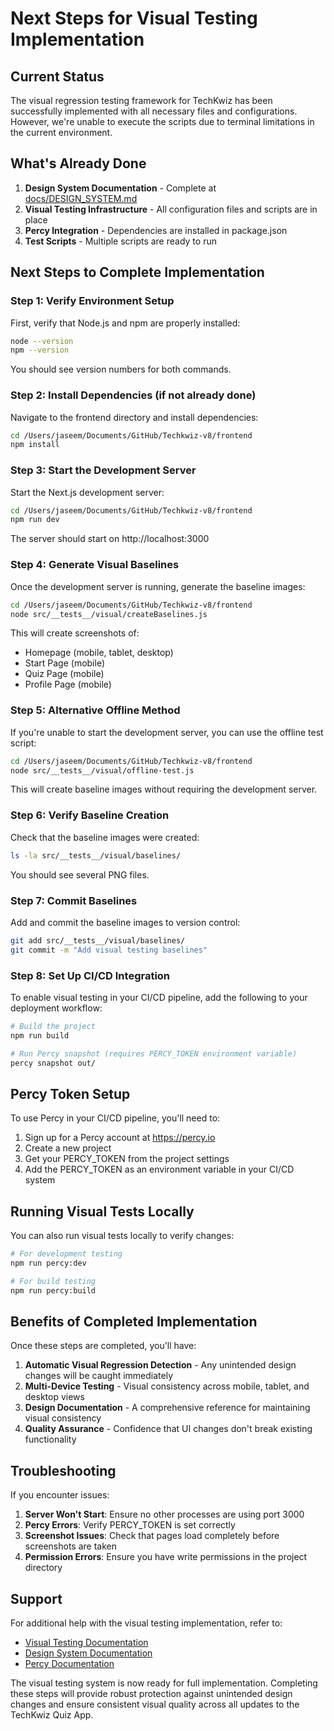 # Next Steps for Visual Testing Implementation

## Current Status

The visual regression testing framework for TechKwiz has been successfully implemented with all necessary files and configurations. However, we're unable to execute the scripts due to terminal limitations in the current environment.

## What's Already Done

1. **Design System Documentation** - Complete at [docs/DESIGN_SYSTEM.md](file:///Users/jaseem/Documents/GitHub/Techkwiz-v8/docs/DESIGN_SYSTEM.md)
2. **Visual Testing Infrastructure** - All configuration files and scripts are in place
3. **Percy Integration** - Dependencies are installed in package.json
4. **Test Scripts** - Multiple scripts are ready to run

## Next Steps to Complete Implementation

### Step 1: Verify Environment Setup

First, verify that Node.js and npm are properly installed:

```bash
node --version
npm --version
```

You should see version numbers for both commands.

### Step 2: Install Dependencies (if not already done)

Navigate to the frontend directory and install dependencies:

```bash
cd /Users/jaseem/Documents/GitHub/Techkwiz-v8/frontend
npm install
```

### Step 3: Start the Development Server

Start the Next.js development server:

```bash
cd /Users/jaseem/Documents/GitHub/Techkwiz-v8/frontend
npm run dev
```

The server should start on http://localhost:3000

### Step 4: Generate Visual Baselines

Once the development server is running, generate the baseline images:

```bash
cd /Users/jaseem/Documents/GitHub/Techkwiz-v8/frontend
node src/__tests__/visual/createBaselines.js
```

This will create screenshots of:
- Homepage (mobile, tablet, desktop)
- Start Page (mobile)
- Quiz Page (mobile)
- Profile Page (mobile)

### Step 5: Alternative Offline Method

If you're unable to start the development server, you can use the offline test script:

```bash
cd /Users/jaseem/Documents/GitHub/Techkwiz-v8/frontend
node src/__tests__/visual/offline-test.js
```

This will create baseline images without requiring the development server.

### Step 6: Verify Baseline Creation

Check that the baseline images were created:

```bash
ls -la src/__tests__/visual/baselines/
```

You should see several PNG files.

### Step 7: Commit Baselines

Add and commit the baseline images to version control:

```bash
git add src/__tests__/visual/baselines/
git commit -m "Add visual testing baselines"
```

### Step 8: Set Up CI/CD Integration

To enable visual testing in your CI/CD pipeline, add the following to your deployment workflow:

```bash
# Build the project
npm run build

# Run Percy snapshot (requires PERCY_TOKEN environment variable)
percy snapshot out/
```

## Percy Token Setup

To use Percy in your CI/CD pipeline, you'll need to:

1. Sign up for a Percy account at https://percy.io
2. Create a new project
3. Get your PERCY_TOKEN from the project settings
4. Add the PERCY_TOKEN as an environment variable in your CI/CD system

## Running Visual Tests Locally

You can also run visual tests locally to verify changes:

```bash
# For development testing
npm run percy:dev

# For build testing
npm run percy:build
```

## Benefits of Completed Implementation

Once these steps are completed, you'll have:

1. **Automatic Visual Regression Detection** - Any unintended design changes will be caught immediately
2. **Multi-Device Testing** - Visual consistency across mobile, tablet, and desktop views
3. **Design Documentation** - A comprehensive reference for maintaining visual consistency
4. **Quality Assurance** - Confidence that UI changes don't break existing functionality

## Troubleshooting

If you encounter issues:

1. **Server Won't Start**: Ensure no other processes are using port 3000
2. **Percy Errors**: Verify PERCY_TOKEN is set correctly
3. **Screenshot Issues**: Check that pages load completely before screenshots are taken
4. **Permission Errors**: Ensure you have write permissions in the project directory

## Support

For additional help with the visual testing implementation, refer to:
- [Visual Testing Documentation](file:///Users/jaseem/Documents/GitHub/Techkwiz-v8/docs/VISUAL_TESTING_IMPLEMENTATION_COMPLETE.md)
- [Design System Documentation](file:///Users/jaseem/Documents/GitHub/Techkwiz-v8/docs/DESIGN_SYSTEM.md)
- [Percy Documentation](https://docs.percy.io)

The visual testing system is now ready for full implementation. Completing these steps will provide robust protection against unintended design changes and ensure consistent visual quality across all updates to the TechKwiz Quiz App.
